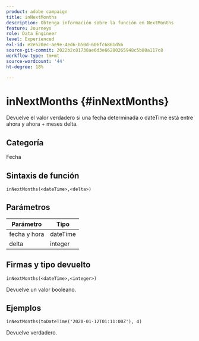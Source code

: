 ```yaml
---
product: adobe campaign
title: inNextMonths
description: Obtenga información sobre la función en NextMonths
feature: Journeys
role: Data Engineer
level: Experienced
exl-id: e2e520ec-ae9e-4ed6-b50d-606fc6861d56
source-git-commit: 2022b2c81738ae6d3e66280265948c5b88a117c8
workflow-type: tm+mt
source-wordcount: '44'
ht-degree: 18%

---
```


# inNextMonths {#inNextMonths}

Devuelve el valor verdadero si una fecha determinada o dateTime está entre ahora y ahora + meses delta.

## Categoría

Fecha

## Sintaxis de función

`inNextMonths(<dateTime>,<delta>)`

## Parámetros

| Parámetro | Tipo |
|-----------|------------------|
| fecha y hora | dateTime |
| delta | integer |

## Firmas y tipo devuelto

`inNextMonths(<dateTime>,<integer>)`

Devuelve un valor booleano.

## Ejemplos

`inNextMonths(toDateTime('2020-01-12T01:11:00Z'), 4)`

Devuelve verdadero.
